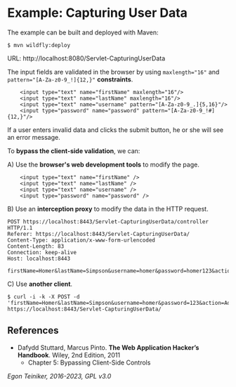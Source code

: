 # Example: Capturing User Data

The example  can be built and deployed with Maven:
```
$ mvn wildfly:deploy
```

URL: http://localhost:8080/Servlet-CapturingUserData


The input fields are validated in the browser by using `maxlength="16"` and `pattern="[A-Za-z0-9_!]{12,}"`
**constraints**.
```
    <input type="text" name="firstName" maxlength="16"/>
    <input type="text" name="lastName" maxlength="16"/>
    <input type="text" name="username" pattern="[A-Za-z0-9_.]{5,16}"/>
    <input type="password" name="password" pattern="[A-Za-z0-9_!#]{12,}"/>
```

If a user enters invalid data and clicks the submit button, he or she will see
an error message.

To **bypass the client-side validation**, we can:

A) Use the **browser's web development tools** to modify the page.
```
    <input type="text" name="firstName" />
    <input type="text" name="lastName" />
    <input type="text" name="username" />
    <input type="password" name="password" />
```

B) Use an **interception proxy** to modify the data in the HTTP request.
```
POST https://localhost:8443/Servlet-CapturingUserData/controller HTTP/1.1
Referer: https://localhost:8443/Servlet-CapturingUserData/
Content-Type: application/x-www-form-urlencoded
Content-Length: 83
Connection: keep-alive
Host: localhost:8443

firstName=Homer&lastName=Simpson&username=homer&password=homer123&action=Add
```

C) Use **another client**.
```
$ curl -i -k -X POST -d 'firstName=Homer&lastName=Simpson&username=homer&password=123&action=Add' https://localhost:8443/Servlet-CapturingUserData/
```

## References
* Dafydd Stuttard, Marcus Pinto. **The Web Application Hacker’s Handbook**. Wiley, 2nd Edition, 2011 
    * Chapter 5: Bypassing Client-Side Controls


*Egon Teiniker, 2016-2023, GPL v3.0*